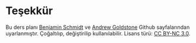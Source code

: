 # Teşekkür

Bu ders planı [Benjamin Schmidt](https://github.com/bmschmidt/syllabus) ve [Andrew Goldstone](https://github.com/agoldst/tex) Github sayfalarından uyarlanmıştır. Çoğaltılıp, değiştirilip kullanılabilir. Lisans türü: [CC BY-NC 3.0](http://creativecommons.org/licenses/by-nc/3.0/).
